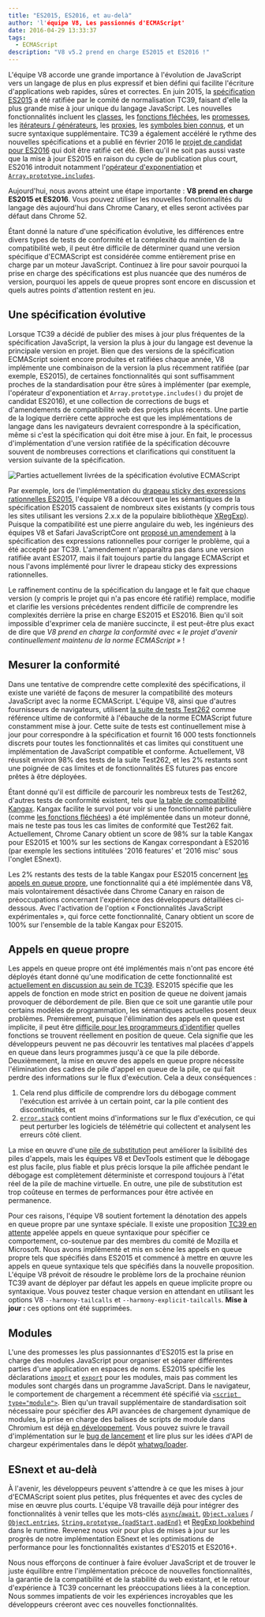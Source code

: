 ```yaml
---
title: "ES2015, ES2016, et au-delà"
author: 'l'équipe V8, Les passionnés d'ECMAScript'
date: 2016-04-29 13:33:37
tags:
  - ECMAScript
description: "V8 v5.2 prend en charge ES2015 et ES2016 !"
---
```

L'équipe V8 accorde une grande importance à l'évolution de JavaScript vers un langage de plus en plus expressif et bien défini qui facilite l'écriture d'applications web rapides, sûres et correctes. En juin 2015, la [spécification ES2015](https://www.ecma-international.org/ecma-262/6.0/) a été ratifiée par le comité de normalisation TC39, faisant d'elle la plus grande mise à jour unique du langage JavaScript. Les nouvelles fonctionnalités incluent les [classes](https://developer.mozilla.org/en-US/docs/Web/JavaScript/Reference/Classes), les [fonctions fléchées](https://developer.mozilla.org/en-US/docs/Web/JavaScript/Reference/Functions/Arrow_functions), les [promesses](https://developer.mozilla.org/en-US/docs/Web/JavaScript/Reference/Global_Objects/Promise), les [itérateurs / générateurs](https://developer.mozilla.org/en-US/docs/Web/JavaScript/Guide/Iterators_and_Generators), les [proxies](https://developer.mozilla.org/en-US/docs/Web/JavaScript/Reference/Global_Objects/Proxy), les [symboles bien connus](https://developer.mozilla.org/en-US/docs/Web/JavaScript/Reference/Global_Objects/Symbol#Well-known_symbols), et un sucre syntaxique supplémentaire. TC39 a également accéléré le rythme des nouvelles spécifications et a publié en février 2016 le [projet de candidat pour ES2016](https://tc39.es/ecma262/2016/) qui doit être ratifié cet été. Bien qu'il ne soit pas aussi vaste que la mise à jour ES2015 en raison du cycle de publication plus court, ES2016 introduit notamment l'[opérateur d'exponentiation](https://developer.mozilla.org/en-US/docs/Web/JavaScript/Reference/Operators/Arithmetic_Operators#Exponentiation) et [`Array.prototype.includes`](https://developer.mozilla.org/en-US/docs/Web/JavaScript/Reference/Global_Objects/Array/includes).

<!--truncate-->
Aujourd'hui, nous avons atteint une étape importante : **V8 prend en charge ES2015 et ES2016**. Vous pouvez utiliser les nouvelles fonctionnalités du langage dès aujourd'hui dans Chrome Canary, et elles seront activées par défaut dans Chrome 52.

Étant donné la nature d'une spécification évolutive, les différences entre divers types de tests de conformité et la complexité du maintien de la compatibilité web, il peut être difficile de déterminer quand une version spécifique d'ECMAScript est considérée comme entièrement prise en charge par un moteur JavaScript. Continuez à lire pour savoir pourquoi la prise en charge des spécifications est plus nuancée que des numéros de version, pourquoi les appels de queue propres sont encore en discussion et quels autres points d'attention restent en jeu.

## Une spécification évolutive

Lorsque TC39 a décidé de publier des mises à jour plus fréquentes de la spécification JavaScript, la version la plus à jour du langage est devenue la principale version en projet. Bien que des versions de la spécification ECMAScript soient encore produites et ratifiées chaque année, V8 implémente une combinaison de la version la plus récemment ratifiée (par exemple, ES2015), de certaines fonctionnalités qui sont suffisamment proches de la standardisation pour être sûres à implémenter (par exemple, l'opérateur d'exponentiation et `Array.prototype.includes()` du projet de candidat ES2016), et une collection de corrections de bugs et d'amendements de compatibilité web des projets plus récents. Une partie de la logique derrière cette approche est que les implémentations de langage dans les navigateurs devraient correspondre à la spécification, même si c'est la spécification qui doit être mise à jour. En fait, le processus d'implémentation d'une version ratifiée de la spécification découvre souvent de nombreuses corrections et clarifications qui constituent la version suivante de la spécification.

![Parties actuellement livrées de la spécification évolutive ECMAScript](/_img/modern-javascript/shipped-features.png)

Par exemple, lors de l'implémentation du [drapeau sticky des expressions rationnelles ES2015](https://developer.mozilla.org/en-US/docs/Web/JavaScript/Reference/Global_Objects/RegExp/sticky), l'équipe V8 a découvert que les sémantiques de la spécification ES2015 cassaient de nombreux sites existants (y compris tous les sites utilisant les versions 2.x.x de la populaire bibliothèque [XRegExp](https://github.com/slevithan/xregexp)). Puisque la compatibilité est une pierre angulaire du web, les ingénieurs des équipes V8 et Safari JavaScriptCore ont [proposé un amendement](https://github.com/tc39/ecma262/pull/511) à la spécification des expressions rationnelles pour corriger le problème, qui a été accepté par TC39. L'amendement n'apparaîtra pas dans une version ratifiée avant ES2017, mais il fait toujours partie du langage ECMAScript et nous l'avons implémenté pour livrer le drapeau sticky des expressions rationnelles.

Le raffinement continu de la spécification du langage et le fait que chaque version (y compris le projet qui n'a pas encore été ratifié) remplace, modifie et clarifie les versions précédentes rendent difficile de comprendre les complexités derrière la prise en charge ES2015 et ES2016. Bien qu'il soit impossible d'exprimer cela de manière succincte, il est peut-être plus exact de dire que _V8 prend en charge la conformité avec « le projet d'avenir continuellement maintenu de la norme ECMAScript »_ !

## Mesurer la conformité

Dans une tentative de comprendre cette complexité des spécifications, il existe une variété de façons de mesurer la compatibilité des moteurs JavaScript avec la norme ECMAScript. L'équipe V8, ainsi que d'autres fournisseurs de navigateurs, utilisent [la suite de tests Test262](https://github.com/tc39/test262) comme référence ultime de conformité à l'ébauche de la norme ECMAScript future constamment mise à jour. Cette suite de tests est continuellement mise à jour pour correspondre à la spécification et fournit 16 000 tests fonctionnels discrets pour toutes les fonctionnalités et cas limites qui constituent une implémentation de JavaScript compatible et conforme. Actuellement, V8 réussit environ 98% des tests de la suite Test262, et les 2% restants sont une poignée de cas limites et de fonctionnalités ES futures pas encore prêtes à être déployées.

Étant donné qu'il est difficile de parcourir les nombreux tests de Test262, d'autres tests de conformité existent, tels que [la table de compatibilité Kangax](http://kangax.github.io/compat-table/ES2015/). Kangax facilite le survol pour voir si une fonctionnalité particulière (comme [les fonctions fléchées](https://developer.mozilla.org/en-US/docs/Web/JavaScript/Reference/Functions/Arrow_functions)) a été implémentée dans un moteur donné, mais ne teste pas tous les cas limites de conformité que Test262 fait. Actuellement, Chrome Canary obtient un score de 98% sur la table Kangax pour ES2015 et 100% sur les sections de Kangax correspondant à ES2016 (par exemple les sections intitulées '2016 features' et '2016 misc' sous l'onglet ESnext).

Les 2% restants des tests de la table Kangax pour ES2015 concernent [les appels en queue propre](http://www.2ality.com/2015/06/tail-call-optimization.html), une fonctionnalité qui a été implémentée dans V8, mais volontairement désactivée dans Chrome Canary en raison de préoccupations concernant l'expérience des développeurs détaillées ci-dessous. Avec l'activation de l'option « Fonctionnalités JavaScript expérimentales », qui force cette fonctionnalité, Canary obtient un score de 100% sur l'ensemble de la table Kangax pour ES2015.

## Appels en queue propre

Les appels en queue propre ont été implémentés mais n'ont pas encore été déployés étant donné qu'une modification de cette fonctionnalité est [actuellement en discussion au sein de TC39](https://github.com/tc39/proposal-ptc-syntax). ES2015 spécifie que les appels de fonction en mode strict en position de queue ne doivent jamais provoquer de débordement de pile. Bien que ce soit une garantie utile pour certains modèles de programmation, les sémantiques actuelles posent deux problèmes. Premièrement, puisque l'élimination des appels en queue est implicite, il peut être [difficile pour les programmeurs d'identifier](http://2ality.com/2015/06/tail-call-optimization.html#checking-whether-a-function-call-is-in-a-tail-position) quelles fonctions se trouvent réellement en position de queue. Cela signifie que les développeurs peuvent ne pas découvrir les tentatives mal placées d'appels en queue dans leurs programmes jusqu'à ce que la pile déborde. Deuxièmement, la mise en œuvre des appels en queue propre nécessite l'élimination des cadres de pile d'appel en queue de la pile, ce qui fait perdre des informations sur le flux d'exécution. Cela a deux conséquences :

1. Cela rend plus difficile de comprendre lors du débogage comment l'exécution est arrivée à un certain point, car la pile contient des discontinuités, et
2. [`error.stack`](https://developer.mozilla.org/en-US/docs/Web/JavaScript/Reference/Global_Objects/Error/Stack) contient moins d'informations sur le flux d'exécution, ce qui peut perturber les logiciels de télémétrie qui collectent et analysent les erreurs côté client.

La mise en œuvre d'une [pile de substitution](https://bugs.webkit.org/attachment.cgi?id=274472&action=review) peut améliorer la lisibilité des piles d'appels, mais les équipes V8 et DevTools estiment que le débogage est plus facile, plus fiable et plus précis lorsque la pile affichée pendant le débogage est complètement déterministe et correspond toujours à l'état réel de la pile de machine virtuelle. En outre, une pile de substitution est trop coûteuse en termes de performances pour être activée en permanence.

Pour ces raisons, l'équipe V8 soutient fortement la dénotation des appels en queue propre par une syntaxe spéciale. Il existe une proposition [TC39 en attente](https://github.com/tc39/proposal-ptc-syntax) appelée appels en queue syntaxique pour spécifier ce comportement, co-soutenue par des membres du comité de Mozilla et Microsoft. Nous avons implémenté et mis en scène les appels en queue propre tels que spécifiés dans ES2015 et commencé à mettre en œuvre les appels en queue syntaxique tels que spécifiés dans la nouvelle proposition. L'équipe V8 prévoit de résoudre le problème lors de la prochaine réunion TC39 avant de déployer par défaut les appels en queue implicite propre ou syntaxique. Vous pouvez tester chaque version en attendant en utilisant les options V8 `--harmony-tailcalls` et `--harmony-explicit-tailcalls`. **Mise à jour :** ces options ont été supprimées.

## Modules

L'une des promesses les plus passionnantes d'ES2015 est la prise en charge des modules JavaScript pour organiser et séparer différentes parties d'une application en espaces de noms. ES2015 spécifie les déclarations [`import`](https://developer.mozilla.org/en-US/docs/Web/JavaScript/Reference/Statements/import) et [`export`](https://developer.mozilla.org/en-US/docs/Web/JavaScript/Reference/Statements/export) pour les modules, mais pas comment les modules sont chargés dans un programme JavaScript. Dans le navigateur, le comportement de chargement a récemment été spécifié via [`<script type="module">`](https://blog.whatwg.org/js-modules). Bien qu'un travail supplémentaire de standardisation soit nécessaire pour spécifier des API avancées de chargement dynamique de modules, la prise en charge des balises de scripts de module dans Chromium est déjà [en développement](https://groups.google.com/a/chromium.org/d/msg/blink-dev/uba6pMr-jec/tXdg6YYPBAAJ). Vous pouvez suivre le travail d'implémentation sur le [bug de lancement](https://bugs.chromium.org/p/v8/issues/detail?id=1569) et lire plus sur les idées d'API de chargeur expérimentales dans le dépôt [whatwg/loader](https://github.com/whatwg/loader).

## ESnext et au-delà

À l'avenir, les développeurs peuvent s'attendre à ce que les mises à jour d'ECMAScript soient plus petites, plus fréquentes et avec des cycles de mise en œuvre plus courts. L'équipe V8 travaille déjà pour intégrer des fonctionnalités à venir telles que les mots-clés [`async`/`await`](https://github.com/tc39/ecmascript-asyncawait), [`Object.values`](https://developer.mozilla.org/en-US/docs/Web/JavaScript/Reference/Global_Objects/Object/values) / [`Object.entries`](https://developer.mozilla.org/en-US/docs/Web/JavaScript/Reference/Global_Objects/Object/entries), [`String.prototype.{padStart,padEnd}`](http://tc39.es/proposal-string-pad-start-end/) et [RegExp lookbehind](/blog/regexp-lookbehind-assertions) dans le runtime. Revenez nous voir pour plus de mises à jour sur les progrès de notre implémentation ESnext et les optimisations de performance pour les fonctionnalités existantes d'ES2015 et ES2016+.

Nous nous efforçons de continuer à faire évoluer JavaScript et de trouver le juste équilibre entre l'implémentation précoce de nouvelles fonctionnalités, la garantie de la compatibilité et de la stabilité du web existant, et le retour d'expérience à TC39 concernant les préoccupations liées à la conception. Nous sommes impatients de voir les expériences incroyables que les développeurs créeront avec ces nouvelles fonctionnalités.
